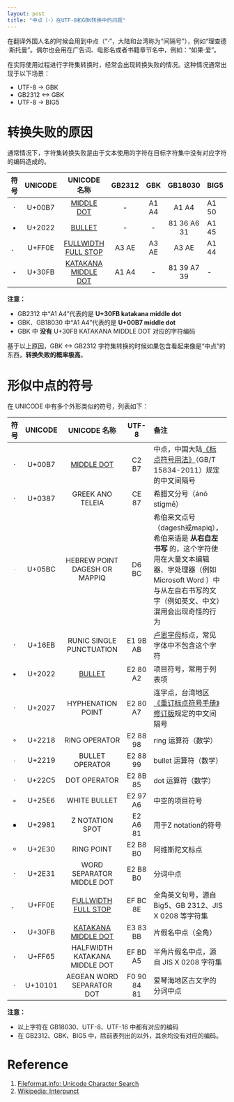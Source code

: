 ```yaml
---
layout: post
title: "中点（·）在UTF-8和GBK转换中的问题"
---
```


在翻译外国人名的时候会用到中点（“·”，大陆和台湾称为“间隔号”），例如“理查德·斯托曼”。偶尔也会用在广告词、电影名或者书籍章节名中，例如：“如果·爱”。

在实际使用过程进行字符集转换时，经常会出现转换失败的情况。这种情况通常出现于以下场景：

* UTF-8 -> GBK
* GB2312 <-> GBK
* UTF-8 -> BIG5

# 转换失败的原因

通常情况下，字符集转换失败是由于文本使用的字符在目标字符集中没有对应字符的编码造成的。

| 符号 | UNICODE | UNICODE 名称 | GB2312 | GBK | GB18030 | BIG5 |
| :--: | :--: | :------: | :------: | :--------: | :--------: | :------------ |
| · | U+00B7 | [MIDDLE DOT][MIDDLE DOT] | - | A1 A4 | A1 A4 | A1 50	|
| • | U+2022 | [BULLET][BULLET] | - | - | 81 36 A6 31 | A1 45	|
| ． | U+FF0E | [FULLWIDTH FULL STOP][FULLWIDTH FULL STOP] | A3 AE | A3 AE | A3 AE | A1 44	|
| ・ | U+30FB | [KATAKANA MIDDLE DOT][KATAKANA MIDDLE DOT]  | A1 A4	| - | 81 39 A7 39 | - |

**注意：**

* GB2312 中“A1 A4”代表的是 **U+30FB katakana middle dot**
* GBK、GB18030 中“A1 A4”代表的是 **U+00B7 middle dot**
* GBK 中 **没有** U+30FB KATAKANA MIDDLE DOT 对应的字符编码

基于以上原因，GBK <-> GB2312 字符集转换的时候如果包含看起来像是“中点”的东西，**转换失败的概率极高**。

<!-- more -->

# 形似中点的符号

在 UNICODE 中有多个外形类似的符号，列表如下：

| 符号 | UNICODE | UNICODE 名称 |  UTF-8 | 备注 |
| :--: | :------: | :--------: | :--------: | :------------ |
| · | U+00B7 | [MIDDLE DOT][MIDDLE DOT]       | C2 B7 | 中点，中国大陆[《标点符号用法》][标点符号用法]（GB/T 15834-2011）规定的中文间隔号 |
| · | U+0387 | GREEK ANO TELEIA | CE 87 | 希腊文分号（ánō stigmē）|
| ּ	| U+05BC | HEBREW POINT DAGESH OR MAPPIQ | D6 BC | 希伯来文点号（dagesh或mapiq），希伯来语是 **从右自左书写** 的，这个字符使用在大量文本编辑器、字处理器（例如 Microsoft Word ）中与从左自右书写的文字（例如英文、中文）混用会出现奇怪的行为 |
| ᛫ | U+16EB | RUNIC SINGLE PUNCTUATION | E1 9B AB | [卢恩字母](http://zh.wikipedia.org/wiki/%E7%9B%A7%E6%81%A9%E5%AD%97%E6%AF%8D)标点，常见字体中不包含这个字符 |
| • | U+2022 | [BULLET][BULLET]  | E2 80 A2 | 项目符号，常用于列表项 |
| ‧ | U+2027 | HYPHENATION POINT | E2 80 A7 | 连字点，台湾地区[《重订标点符号手册》修订版][《重订标点符号手册》修订版]规定的中文间隔号 |
| ∘ | U+2218 | RING OPERATOR | E2 88 98 | ring 运算符（数学） |
| ∙ | U+2219 | BULLET OPERATOR | E2 88 99 | bullet 运算符（数学） |
| ⋅ | U+22C5 | DOT OPERATOR | E2 8B 85 | dot 运算符（数学） |
| ◦ | U+25E6 | WHITE BULLET  | E2 97 A6 | 中空的项目符号 |
| ⦁ | U+2981 | Z NOTATION SPOT  | E2 A6 81 | 用于Z notation的符号 |
| ⸰ | U+2E30 | RING POINT | E2 B8 B0 | 阿维斯陀文标点 |
| ⸱  | U+2E31 | WORD SEPARATOR MIDDLE DOT  | E2 B8 B0 | 分词中点 |
| ． | U+FF0E | [FULLWIDTH FULL STOP][FULLWIDTH FULL STOP]  | EF BC 8E | 全角英文句号，源自 Big5、GB 2312、JIS X 0208 等字符集 |
| ・ | U+30FB | [KATAKANA MIDDLE DOT][KATAKANA MIDDLE DOT]  | E3 83 BB | 片假名中点（全角） |
| ･ | U+FF65 | HALFWIDTH KATAKANA MIDDLE DOT  | EF BD A5 | 半角片假名中点，源自 JIS X 0208 字符集 |
| 𐄁 | U+10101 | AEGEAN WORD SEPARATOR DOT  | F0 90 84 81 | 爱琴海地区古文字的分词中点 |

**注意：**
* 以上字符在 GB18030、UTF-8、UTF-16 中都有对应的编码
* 在 GB2312、GBK、BIG5 中，除前表列出的以外，其余均没有对应的编码。

# Reference

1. [Fileformat.info: Unicode Character Search](http://www.fileformat.info/info/unicode/char/search.htm)
2. [Wikipedia: Interpunct](http://en.wikipedia.org/wiki/Interpunct)

[KATAKANA MIDDLE DOT]:http://www.fileformat.info/info/unicode/char/30fb/index.htm
[MIDDLE DOT]: http://www.fileformat.info/info/unicode/char/b7/index.htm
[BULLET]: http://www.fileformat.info/info/unicode/char/2022/index.htm
[FULLWIDTH FULL STOP]: http://www.fileformat.info/info/unicode/char/ff0e/index.htm
[KATAKANA MIDDLE DOT]: http://www.fileformat.info/info/unicode/char/30fb/index.htm

[标点符号用法]: http://www.sac.gov.cn/SACSearch/search?channelid=160591&templet=gjcxjg_detail.jsp&searchword=STANDARD_CODE=%27GB/T%2015834-2011%27&XZ=T
[《重订标点符号手册》修订版]:http://www.edu.tw/files/site_content/M0001/hau/h14.htm
